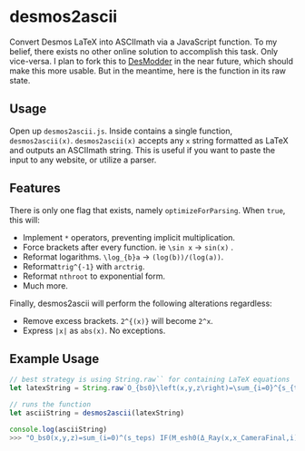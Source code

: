 
# desmos2ascii
Convert Desmos LaTeX into ASCIImath via a JavaScript function. To my belief, there exists no other online solution to accomplish this task. Only vice-versa. I plan to fork this to [DesModder](https://github.com/DesModder/DesModder) in the near future, which should make this more usable. But in the meantime, here is the function in its raw state.

## Usage
Open up `desmos2ascii.js`. Inside contains a single function, `desmos2ascii(x)`. `desmos2ascii(x)` accepts any `x` string formatted as LaTeX and outputs an ASCIImath string. This is useful if you want to paste the input to any website, or utilize a parser.

## Features
There is only one flag that exists, namely `optimizeForParsing`. When `true`, this will:
- Implement `*` operators, preventing implicit multiplication.
- Force brackets after every function. ie `\sin x` → `sin(x)` .
- Reformat logarithms. `\log_{b}a` → `(log(b))/(log(a))`.
- Reformat`trig^{-1}` with `arctrig`.
- Reformat `nthroot` to exponential form.
- Much more.


Finally, desmos2ascii will perform the following alterations regardless:
- Remove excess brackets. `2^{(x)}` will become `2^x`.
- Express `|x|` as `abs(x)`. No exceptions.

## Example Usage
```js
// best strategy is using String.raw`` for containing LaTeX equations
let latexString = String.raw`O_{bs0}\left(x,y,z\right)=\sum_{i=0}^{s_{teps}}\left\{M_{esh0}\left(\Delta_{Ray}\left(x,x_{CameraFinal},i\right),\Delta_{Ray}\left(y,y_{CameraFinal},i\right),\Delta_{Ray}\left(z,z_{CameraFinal},i\right)\right)=0:0\right\}`

// runs the function
let asciiString = desmos2ascii(latexString)

console.log(asciiString)
>>> "O_bs0(x,y,z)=sum_(i=0)^(s_teps) IF(M_esh0(Δ_Ray(x,x_CameraFinal,i),Δ_Ray(y,y_CameraFinal,i),Δ_Ray(z,z_CameraFinal,i))=0:0)"
```
